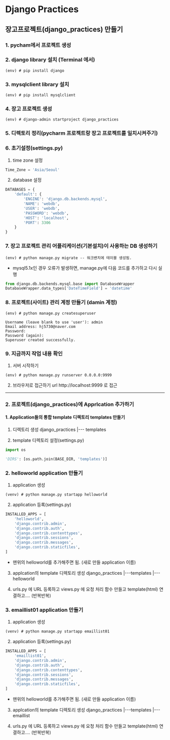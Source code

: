 # Django Practices

## 장고프로젝트(django_practices) 만들기

### 1. pycham에서 프로젝트 생성

### 2. django library 설치 (Terminal 에서)

```shell
(env) # pip install django
``` 

### 3. mysqlclient library 설치
```shell
(env) # pip install mysqlclient
```

### 4. 장고 프로젝트 생성
```shell
(env) # django-admin startproject django_practices
```

### 5. 디렉토리 정리(pycharm 프로젝트랑 장고 프로젝트를 일치시켜주기)

### 6. 초기설정(settings.py)
1) time zone 설정
```python
Time_Zone = 'Asia/Seoul'
```
2) database 설정
```python
DATABASES = {
    'default': {
        'ENGINE': 'django.db.backends.mysql',
        'NAME': 'webdb',
        'USER': 'webdb',
        'PASSWORD': 'webdb',
        'HOST': 'localhost',
        'PORT': 3306
    }
}
```

### 7. 장고 프로젝트 관리 어플리케이션(기본설치)이 사용하는 DB 생성하기
```shell
(env) # python manage.py migrate -- 워크밴치에 테이블 생성됨.
```
* mysql5.1x인 경우 오류가 발생하면, manage.py에 다음 코드를 추가하고 다시 실행
```python
from django.db.backends.mysql.base import DatabaseWrapper
DatabaseWrapper.data_types['DateTimeField'] = 'datetime'
```

### 8. 프로젝트(사이트) 관리 계정 만들기 (damin 계정)
```shell
(env) # python manage.py createsuperuser

Username (leave blank to use 'user'): admin
Email address: hj5730@naver.com
Password:
Password (again):
Superuser created successfully.
```

### 9. 지금까지 작업 내용 확인
1) 서버 시작하기
```shell
(env) # python manage.py runserver 0.0.0.0:9999
```
2) 브라우저로 접근하기
url http://localhost:9999 로 접근
   
------------------------------------------

### 2. 프로젝트(django_practices)에 Apprlcation 추가하기

#### 1. Application들의 통합 template 디렉토리 templates 만들기
1) 디렉토리 생성
django_practices
|--- templates
   
2) template 디렉토리 설정(settings.py)
```python
import os

'DIRS': [os.path.join(BASE_DIR, 'templates')]
```


### 2. helloworld application 만들기
1) application 생성
```shell (터미널에서 하라는 뜻)
(venv) # python manage.py startapp helloworld
```

2) application 등록(settings.py)
```python
INSTALLED_APPS = [
    'helloworld',
    'django.contrib.admin',
    'django.contrib.auth',
    'django.contrib.contenttypes',
    'django.contrib.sessions',
    'django.contrib.messages',
    'django.contrib.staticfiles',
]
```
* 맨위의 helloworld를 추가해주면 됨.
  (새로 만들 application 이름)

3) applcation의 template 디렉토리 생성
django_practices
|---templates
       |--- helloworld
   

4) urls.py 에 URL 등록하고 views.py 에 요청 처리 함수 만들고 template(html) 연결하고.... (반복반복)

### 3. emaillist01 application 만들기
1) application 생성
```shell (터미널에서 하라는 뜻)
(venv) # python manage.py startapp emaillist01
```

2) application 등록(settings.py)
```python
INSTALLED_APPS = [
    'emaillist01',
    'django.contrib.admin',
    'django.contrib.auth',
    'django.contrib.contenttypes',
    'django.contrib.sessions',
    'django.contrib.messages',
    'django.contrib.staticfiles',
]
```
* 맨위의 helloworld를 추가해주면 됨.
  (새로 만들 application 이름)

3) applcation의 template 디렉토리 생성
django_practices
|---templates
       |--- emaillist
   

4) urls.py 에 URL 등록하고 views.py 에 요청 처리 함수 만들고 template(html) 연결하고.... (반복반복)